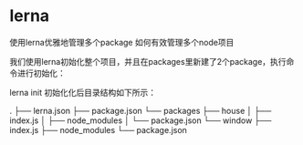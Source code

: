# lerna
使用lerna优雅地管理多个package
如何有效管理多个node项目


我们使用lerna初始化整个项目，并且在packages里新建了2个package，执行命令进行初始化：

lerna init
初始化化后目录结构如下所示：

.
├── lerna.json
├── package.json
└── packages
    ├── house
    │   ├── index.js
    │   ├── node_modules
    │   └── package.json
    └── window
        ├── index.js
        ├── node_modules
        └── package.json